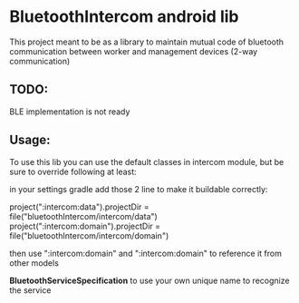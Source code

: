 # BluetoothIntercom android lib

This project meant to be as a library to maintain mutual code of bluetooth communication between worker and management devices (2-way communication) 

## TODO:

BLE implementation is not ready

## Usage:

To use this lib you can use the default classes in intercom module, but be sure to override following at least: 

in your settings gradle add those 2 line to make it buildable correctly:

project(":intercom:data").projectDir = file("bluetoothIntercom/intercom/data")
project(":intercom:domain").projectDir = file("bluetoothIntercom/intercom/domain")

then use ":intercom:domain" and ":intercom:domain" to reference it from other models

**BluetoothServiceSpecification** to use your own unique name to recognize the service